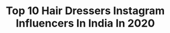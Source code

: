 ---
title: Top 10 Hair Dressers Instagram Influencers In India In 2020
description: >-
  Find top hair dressers Instagram influencers in India in 2020. Most popular hashtags: #hairstyles #dresses #quarantine #makeup.
platform: Instagram
profiles:
  - username: "vipulchudasamaofficial"
    fullname: >-
      VIPUL CHUDASAMA ®️
    location: "India"
    followers: 19787
    engagement: 571
    commentsToLikes: 0.015400
    id: ck15u0lkjku240i19w4bgmzdl
    verified: false
    hashtags: "#ambassador, #followme, #loveyouall, #learnsecrets"
  - username: "priscilla_corner"
    fullname: >-
      Priscilla Corner
    location: "India"
    followers: 47510
    engagement: 174
    commentsToLikes: 0.034152
    id: ck5znki28onbk0i14sg36pleb
    verified: false
    hashtags: "#hairlocks, #modeling, #exhibition, #godigitalindia"
  - username: "vaishakhi_haria"
    fullname: >-
      Vaishakhi Haria
    location: "India"
    followers: 19486
    engagement: 392
    commentsToLikes: 0.019565
    id: ck5zza5brbd820i14qqg6gohb
    verified: false
    hashtags: "#haircoloring, #leastinterested, #neonhaircolor, #happyclients"
  - username: "poonamsaini8"
    fullname: >-
      poonam 17nov.
    location: "India"
    followers: 72882
    engagement: 445
    commentsToLikes: 0.031115
    id: ck0w5jgey3xlq0i19tro9fz6u
    verified: false
    hashtags: "#innovation, #homefitness, #verao, #mountains"
  - username: "toniadimitriou"
    fullname: >-
      Tonia Dimitriou - Fashion
    location: "India"
    followers: 51613
    engagement: 354
    commentsToLikes: 0.118223
    id: ck5cbuiwng6rd0i11vm186tkw
    verified: false
    hashtags: "#swimmingpool, #photoshooting, #fashionstyle, #blooming"
  - username: "sangathpictures"
    fullname: >-
      Int.🌏 Wedding Photographer
    location: "India"
    followers: 30553
    engagement: 385
    commentsToLikes: 0.001144
    id: ck14lexqhubfm0i19y4983xnz
    verified: false
    hashtags: "#indianweddingcouple, #sangathbride, #bridesmilebeuty, #bridalcouture"
  - username: "arabellastyling"
    fullname: >-
      Astha sharma
    location: "India"
    followers: 24385
    engagement: 415
    commentsToLikes: 0.130995
    id: ck5zy04q98zi90i14skdwht1m
    verified: false
    hashtags: "#like2k2k, #3mayorsunday, #hotairwhy, #mayeeatss"
  - username: "thansi_zebah"
    fullname: >-
      hashim_.muhammed🔥
    location: "India"
    followers: 2407
    engagement: 3879
    commentsToLikes: 0.148380
    id: ck9we2w1vich70j78iij70kr3
    verified: false
    hashtags: "#keralite, #dresscode, #banglore, #fashionblogger"
  - username: "_.ciena._"
    fullname: >-
      Ciena Fernandes| GOA| blogger
    location: "India"
    followers: 7899
    engagement: 1137
    commentsToLikes: 0.015589
    id: ck8svudtucq4o0j78v0gbzzd5
    verified: false
    hashtags: "#hygiene, #skirt, #rainbow, #shotonredmi"
  - username: "lobopavan"
    fullname: >-
      EMO BOY💂
    location: "India"
    followers: 2087
    engagement: 1675
    commentsToLikes: 0.077799
    id: ckap9xs82tzdg0i78u7zy1pr4
    verified: false
    hashtags: "#kerala, #instagramers, #pose, #kindcomments"
---